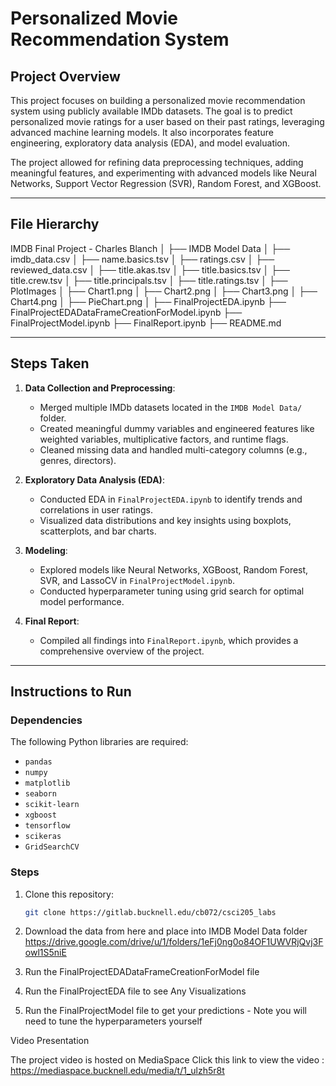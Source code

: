 # **Personalized Movie Recommendation System**

## **Project Overview**
This project focuses on building a personalized movie recommendation system using publicly available IMDb datasets. The goal is to predict personalized movie ratings for a user based on their past ratings, leveraging advanced machine learning models. It also incorporates feature engineering, exploratory data analysis (EDA), and model evaluation.

The project allowed for refining data preprocessing techniques, adding meaningful features, and experimenting with advanced models like Neural Networks, Support Vector Regression (SVR), Random Forest, and XGBoost.

---

## **File Hierarchy**

IMDB Final Project - Charles Blanch
│
├── IMDB Model Data
│   ├── imdb_data.csv
│   ├── name.basics.tsv
│   ├── ratings.csv
│   ├── reviewed_data.csv
│   ├── title.akas.tsv
│   ├── title.basics.tsv
│   ├── title.crew.tsv
│   ├── title.principals.tsv
│   ├── title.ratings.tsv
│
├── PlotImages
│   ├── Chart1.png
│   ├── Chart2.png
│   ├── Chart3.png
│   ├── Chart4.png
│   ├── PieChart.png
│
├── FinalProjectEDA.ipynb
├── FinalProjectEDADataFrameCreationForModel.ipynb
├── FinalProjectModel.ipynb
├── FinalReport.ipynb
├── README.md

---

## **Steps Taken**
1. **Data Collection and Preprocessing**:
   - Merged multiple IMDb datasets located in the `IMDB Model Data/` folder.
   - Created meaningful dummy variables and engineered features like weighted variables, multiplicative factors, and runtime flags.
   - Cleaned missing data and handled multi-category columns (e.g., genres, directors).

2. **Exploratory Data Analysis (EDA)**:
   - Conducted EDA in `FinalProjectEDA.ipynb` to identify trends and correlations in user ratings.
   - Visualized data distributions and key insights using boxplots, scatterplots, and bar charts.

3. **Modeling**:
   - Explored models like Neural Networks, XGBoost, Random Forest, SVR, and LassoCV in `FinalProjectModel.ipynb`.
   - Conducted hyperparameter tuning using grid search for optimal model performance.

4. **Final Report**:
   - Compiled all findings into `FinalReport.ipynb`, which provides a comprehensive overview of the project.

---

## **Instructions to Run**
### **Dependencies**
The following Python libraries are required:
- `pandas`
- `numpy`
- `matplotlib`
- `seaborn`
- `scikit-learn`
- `xgboost`
- `tensorflow`
- `scikeras`
- `GridSearchCV`

### **Steps**
1. Clone this repository:
   ```bash
   git clone https://gitlab.bucknell.edu/cb072/csci205_labs

2. Download the data from here and place into IMDB Model Data folder https://drive.google.com/drive/u/1/folders/1eFj0ng0o84OF1UWVRjQvj3Fowl1S5niE 

3. Run the FinalProjectEDADataFrameCreationForModel file

4. Run the FinalProjectEDA file to see Any Visualizations

5. Run the FinalProjectModel file to get your predictions - Note you will need to tune the hyperparameters yourself 


Video Presentation

The project video is hosted on MediaSpace
Click this link to view the video : https://mediaspace.bucknell.edu/media/t/1_ulzh5r8t 


